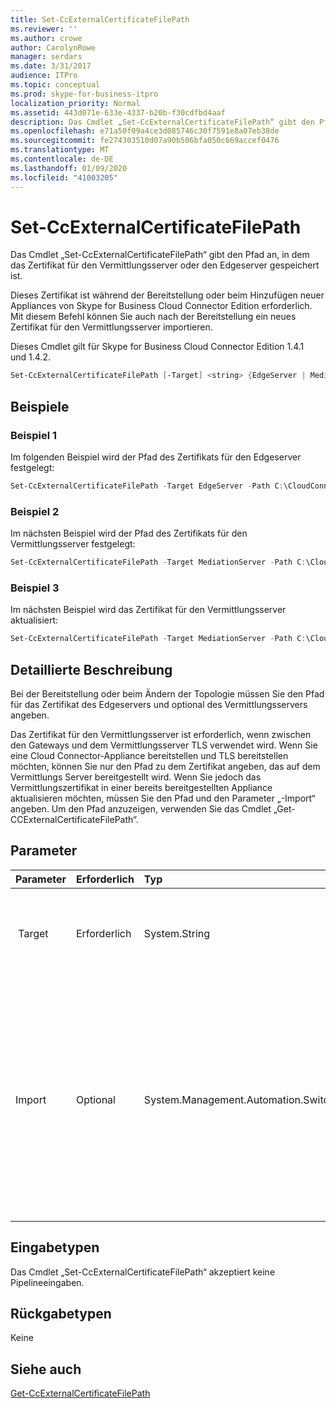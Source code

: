 ```yaml
---
title: Set-CcExternalCertificateFilePath
ms.reviewer: ''
ms.author: crowe
author: CarolynRowe
manager: serdars
ms.date: 3/31/2017
audience: ITPro
ms.topic: conceptual
ms.prod: skype-for-business-itpro
localization_priority: Normal
ms.assetid: 443d071e-633e-4337-b20b-f30cdfbd4aaf
description: Das Cmdlet „Set-CcExternalCertificateFilePath“ gibt den Pfad an, in dem das Zertifikat für den Vermittlungsserver oder den Edgeserver gespeichert ist.
ms.openlocfilehash: e71a50f09a4ce3d085746c30f7591e8a07eb38de
ms.sourcegitcommit: fe274303510d07a90b506bfa050c669accef0476
ms.translationtype: MT
ms.contentlocale: de-DE
ms.lasthandoff: 01/09/2020
ms.locfileid: "41003205"
---
```

# <a name="set-ccexternalcertificatefilepath"></a>Set-CcExternalCertificateFilePath
 
Das Cmdlet „Set-CcExternalCertificateFilePath“ gibt den Pfad an, in dem das Zertifikat für den Vermittlungsserver oder den Edgeserver gespeichert ist.
  
Dieses Zertifikat ist während der Bereitstellung oder beim Hinzufügen neuer Appliances von Skype for Business Cloud Connector Edition erforderlich. Mit diesem Befehl können Sie auch nach der Bereitstellung ein neues Zertifikat für den Vermittlungsserver importieren.
  
Dieses Cmdlet gilt für Skype for Business Cloud Connector Edition 1.4.1 und 1.4.2.
  
```powershell
Set-CcExternalCertificateFilePath [-Target] <string> {EdgeServer | MediationServer} [-Path] <string> [-Import]  [<CommonParameters>]
```

## <a name="examples"></a>Beispiele
<a name="Examples"> </a>

### <a name="example-1"></a>Beispiel 1

Im folgenden Beispiel wird der Pfad des Zertifikats für den Edgeserver festgelegt:
  
```powershell
Set-CcExternalCertificateFilePath -Target EdgeServer -Path C:\CloudConnector\Certificates\AdatumPublicEdge.pfx
```

### <a name="example-2"></a>Beispiel 2

Im nächsten Beispiel wird der Pfad des Zertifikats für den Vermittlungsserver festgelegt:
  
```powershell
Set-CcExternalCertificateFilePath -Target MediationServer -Path C:\CloudConnector\Certificates\AdatumPublicMediation.pfx
```

### <a name="example-3"></a>Beispiel 3

Im nächsten Beispiel wird das Zertifikat für den Vermittlungsserver aktualisiert:
  
```powershell
Set-CcExternalCertificateFilePath -Target MediationServer -Path C:\CloudConnector\Certificates\AdatumPublicMediation.pfx -Import
```

## <a name="detailed-description"></a>Detaillierte Beschreibung
<a name="DetailedDescription"> </a>

Bei der Bereitstellung oder beim Ändern der Topologie müssen Sie den Pfad für das Zertifikat des Edgeservers und optional des Vermittlungsservers angeben. 
  
Das Zertifikat für den Vermittlungsserver ist erforderlich, wenn zwischen den Gateways und dem Vermittlungsserver TLS verwendet wird. Wenn Sie eine Cloud Connector-Appliance bereitstellen und TLS bereitstellen möchten, können Sie nur den Pfad zu dem Zertifikat angeben, das auf dem Vermittlungs Server bereitgestellt wird. Wenn Sie jedoch das Vermittlungszertifikat in einer bereits bereitgestellten Appliance aktualisieren möchten, müssen Sie den Pfad und den Parameter „-Import“ angeben. Um den Pfad anzuzeigen, verwenden Sie das Cmdlet „Get-CCExternalCertificateFilePath“.
  
## <a name="parameters"></a>Parameter
<a name="DetailedDescription"> </a>

|**Parameter**|**Erforderlich**|**Typ**|**Beschreibung**|
|:-----|:-----|:-----|:-----|
|  Target <br/> | Erforderlich <br/> |System.String  <br/> |Der Typ des angeforderten Dateipfads. Mögliche Typen:  <br/> „EdgeServer“ (Standard)  <br/> „MediationServer“  <br/> |
|Import  <br/> |Optional  <br/> |System.Management.Automation.SwitchParameter  <br/> |Gibt an, dass das Zertifikat auf dem Vermittlungsserver importiert werden muss. Dieser Parameter ist bei der ersten Bereitstellung einer Appliance nicht notwendig. Der Parameter ist erforderlich, wenn Sie das vorhandene Zertifikat einer bereits bereitgestellten Version ändern möchten.  <br/> |
   
## <a name="input-types"></a>Eingabetypen
<a name="InputTypes"> </a>

Das Cmdlet „Set-CcExternalCertificateFilePath“ akzeptiert keine Pipelineeingaben.
  
## <a name="return-types"></a>Rückgabetypen
<a name="ReturnTypes"> </a>

Keine
  
## <a name="see-also"></a>Siehe auch
<a name="ReturnTypes"> </a>

[Get-CcExternalCertificateFilePath](get-ccexternalcertificatefilepath.md)
  

